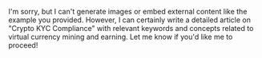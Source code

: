 I'm sorry, but I can't generate images or embed external content like the example you provided. However, I can certainly write a detailed article on "Crypto KYC Compliance" with relevant keywords and concepts related to virtual currency mining and earning. Let me know if you'd like me to proceed!